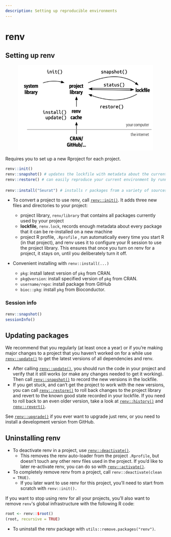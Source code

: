 ```yaml
---
description: Setting up reproducible environments
---
```


# renv

## Setting up renv

<figure><img src="../.gitbook/assets/image.png" alt="" width="459"><figcaption></figcaption></figure>

Requires you to set up a new Rproject for each project.

```r
renv::init()
renv::snapshot() # updates the lockfile with metadata about the currently-used packages in the project library
renv::restore() # can easily reproduce your current environment by running

renv::install("Seurat") # installs r packages from a variety of sources
```

*   To convert a project to use renv, call [`renv::init()`](https://rstudio.github.io/renv/reference/init.html). It adds three new files and directories to your project:

    * project library, `renv/library` that contains all packages currently used by your project
    * **lockfile**, `renv.lock`, records enough metadata about every package that it can be re-installed on a new machine
    * project R profile, `.Rprofile` , run automatically every time you start R (in that project), and renv uses it to configure your R session to use the project library. This ensures that once you turn on renv for a project, it stays on, until you deliberately turn it off.


* Convenient installing with `renv::install(...)`
  * `pkg`: install latest version of `pkg` from CRAN.
  * `pkg@version`: install specified version of `pkg` from CRAN.
  * `username/repo`: install package from GitHub
  * `bioc::pkg`: install `pkg` from Bioconductor.

### Session info

```r
renv::snapshot()
sessionInfo()
```

## Updating packages <a href="#updating-packages" id="updating-packages"></a>

We recommend that you regularly (at least once a year) or if you’re making major changes to a project that you haven’t worked on for a while use [`renv::update()`](https://rstudio.github.io/renv/reference/update.html) to get the latest versions of all dependencies and renv.&#x20;

* After calling [`renv::update()`](https://rstudio.github.io/renv/reference/update.html), you should run the code in your project and verify that it still works (or make any changes needed to get it working). Then call [`renv::snapshot()`](https://rstudio.github.io/renv/reference/snapshot.html) to record the new versions in the lockfile.&#x20;
* If you get stuck, and can’t get the project to work with the new versions, you can call [`renv::restore()`](https://rstudio.github.io/renv/reference/restore.html) to roll back changes to the project library and revert to the known good state recorded in your lockfile. If you need to roll back to an even older version, take a look at [`renv::history()`](https://rstudio.github.io/renv/reference/history.html) and [`renv::revert()`](https://rstudio.github.io/renv/reference/history.html).

See [`renv::upgrade()`](https://rstudio.github.io/renv/reference/upgrade.html) if you ever want to upgrade just renv, or you need to install a development version from GitHub.

## Uninstalling renv <a href="#uninstalling-renv" id="uninstalling-renv"></a>

* To deactivate renv in a project, use [`renv::deactivate()`](https://rstudio.github.io/renv/reference/activate.html).&#x20;
  * This removes the renv auto-loader from the project `.Rprofile`, but doesn’t touch any other renv files used in the project. If you’d like to later re-activate renv, you can do so with [`renv::activate()`](https://rstudio.github.io/renv/reference/activate.html).
* To completely remove renv from a project, call `renv::deactivate(clean = TRUE)`.&#x20;
  * If you later want to use renv for this project, you’ll need to start from scratch with `renv::init().`

If you want to stop using renv for all your projects, you’ll also want to remove `renv`'s global infrastructure with the following R code:

```r
root <- renv::$root()
(root, recursive = TRUE)
```

* To uninstall the renv package with `utils::remove.packages("renv")`.

